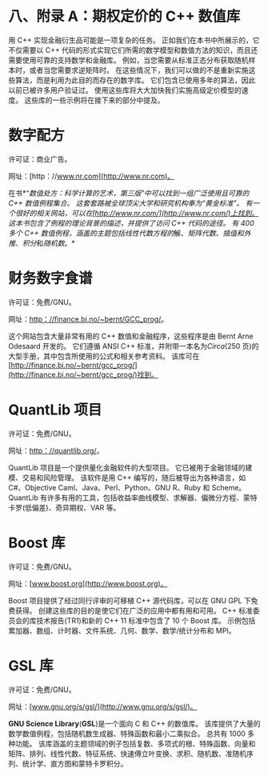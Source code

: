 # 八、附录 A：期权定价的 C++ 数值库

用 C++ 实现金融衍生品可能是一项复杂的任务。 正如我们在本书中所展示的，它不仅需要以 C++ 代码的形式实现它们所需的数学模型和数值方法的知识，而且还需要使用可靠的支持数学和金融库。 例如，当您需要从标准正态分布获取随机样本时，或者当您需要求逆矩阵时。 在这些情况下，我们可以做的不是重新实施这些算法，而是利用为此目的而存在的数字库。 它们包含已使用多年的算法，因此以前已被许多用户验证过。 使用这些库将大大加快我们实施高级定价模型的速度。 这些库的一些示例将在接下来的部分中提及。

# 数字配方

许可证：商业广告。

网址：[http：//www.nr.com](http://www.nr.com)。

在书*“*数值处方：科学计算的艺术，第三版*”*中可以找到一组广泛使用且可靠的 C++ 数值例程集合。 这套套路被全球顶尖大学和研究机构奉为“黄金标准”。 有一个很好的相关网站，可以在[http://www.nr.com/](http://www.nr.com/)上找到。 这本书包含了例程的理论背景的描述，并提供了访问 C++ 代码的途径。 有 400 多个 C++ 数值例程，涵盖的主题包括线性代数方程的*解、*矩阵代数*、*插值和外推*、*积分*和*随机数*。*

# 财务数字食谱

许可证：免费/GNU。

网址：[http：//finance.bi.no/~bernt/GCC_prog/](http://finance.bi.no/~bernt/gcc_prog/)。

这个网站包含大量非常有用的 C++ 数值和金融程序，这些程序是由 Bernt Arne Odesaard 开发的。 它们遵循 ANSI C++ 标准，并附带一本名为*Circa*(250 页)的大型手册，其中包含所使用的公式和相关参考资料。 该库可在[http://finance.bi.no/~bernt/gcc_prog/](http://finance.bi.no/~bernt/gcc_prog/)找到。

# QuantLib 项目

许可证：免费/GNU。

网址：[http：//quantlib.org/](http://quantlib.org/)。

QuantLib 项目是一个提供量化金融软件的大型项目。 它已被用于金融领域的建模、交易和风险管理。 该软件是用 C++ 编写的，随后被导出为各种语言，如 C#、Objective Caml、Java、Perl、Python、GNU R、Ruby 和 Scheme。 QuantLib 有许多有用的工具，包括收益率曲线模型、求解器、偏微分方程、蒙特卡罗(低偏差)、奇异期权、VAR 等。

# Boost 库

许可证：免费/GNU。

网址：[www.boost.org](http://www.boost.org)。

Boost 项目提供了经过同行评审的可移植 C++ 源代码库，可以在 GNU GPL 下免费获得。 创建这些库的目的是使它们在广泛的应用中都有用和可用。 C++ 标准委员会的库技术报告(TR1)和新的 C++ 11 标准中包含了 10 个 Boost 库。 示例包括累加器、数组、计时器、文件系统、几何、数学、数学/统计分布和 MPI。

# GSL 库

许可证：免费/GNU。

网址：[www.gnu.org/s/gsl/](http://www.gnu.org/s/gsl/)。

**GNU Science Library**(**GSL**)是一个面向 C 和 C++ 的数值库。 该库提供了大量的数学数值例程，包括随机数生成器、特殊函数和最小二乘拟合。 总共有 1000 多种功能。 该库涵盖的主题领域的例子包括复数、多项式的根、特殊函数、向量和矩阵、排列、线性代数、特征系统、快速傅立叶变换、求积、随机数、准随机序列、统计学、直方图和蒙特卡罗积分。